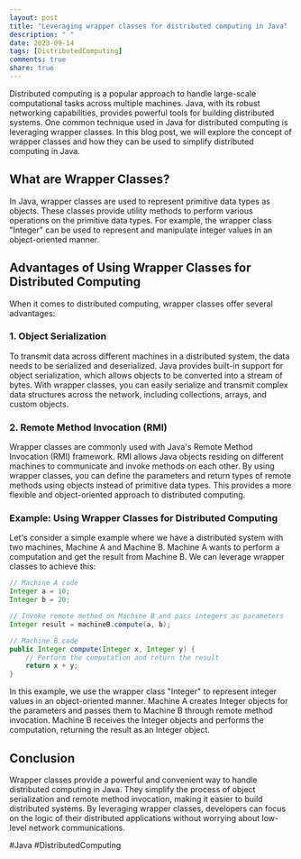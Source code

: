 ```yaml
---
layout: post
title: "Leveraging wrapper classes for distributed computing in Java"
description: " "
date: 2023-09-14
tags: [DistributedComputing]
comments: true
share: true
---
```


Distributed computing is a popular approach to handle large-scale computational tasks across multiple machines. Java, with its robust networking capabilities, provides powerful tools for building distributed systems. One common technique used in Java for distributed computing is leveraging wrapper classes. In this blog post, we will explore the concept of wrapper classes and how they can be used to simplify distributed computing in Java.

## What are Wrapper Classes?

In Java, wrapper classes are used to represent primitive data types as objects. These classes provide utility methods to perform various operations on the primitive data types. For example, the wrapper class "Integer" can be used to represent and manipulate integer values in an object-oriented manner.

## Advantages of Using Wrapper Classes for Distributed Computing

When it comes to distributed computing, wrapper classes offer several advantages:

### 1. Object Serialization

To transmit data across different machines in a distributed system, the data needs to be serialized and deserialized. Java provides built-in support for object serialization, which allows objects to be converted into a stream of bytes. With wrapper classes, you can easily serialize and transmit complex data structures across the network, including collections, arrays, and custom objects.

### 2. Remote Method Invocation (RMI)

Wrapper classes are commonly used with Java's Remote Method Invocation (RMI) framework. RMI allows Java objects residing on different machines to communicate and invoke methods on each other. By using wrapper classes, you can define the parameters and return types of remote methods using objects instead of primitive data types. This provides a more flexible and object-oriented approach to distributed computing.

### Example: Using Wrapper Classes for Distributed Computing

Let's consider a simple example where we have a distributed system with two machines, Machine A and Machine B. Machine A wants to perform a computation and get the result from Machine B. We can leverage wrapper classes to achieve this:

```java
// Machine A code
Integer a = 10;
Integer b = 20;

// Invoke remote method on Machine B and pass integers as parameters
Integer result = machineB.compute(a, b);

// Machine B code
public Integer compute(Integer x, Integer y) {
    // Perform the computation and return the result
    return x + y;
}
```

In this example, we use the wrapper class "Integer" to represent integer values in an object-oriented manner. Machine A creates Integer objects for the parameters and passes them to Machine B through remote method invocation. Machine B receives the Integer objects and performs the computation, returning the result as an Integer object.

## Conclusion

Wrapper classes provide a powerful and convenient way to handle distributed computing in Java. They simplify the process of object serialization and remote method invocation, making it easier to build distributed systems. By leveraging wrapper classes, developers can focus on the logic of their distributed applications without worrying about low-level network communications.

#Java #DistributedComputing